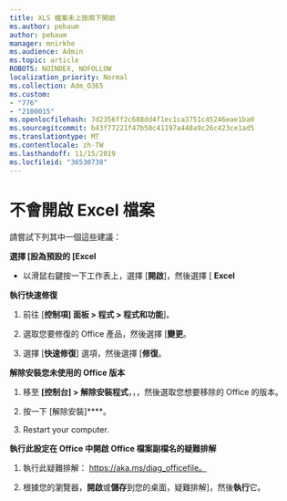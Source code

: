 ```yaml
---
title: XLS 檔案未上按兩下開啟
ms.author: pebaum
author: pebaum
manager: mnirkhe
ms.audience: Admin
ms.topic: article
ROBOTS: NOINDEX, NOFOLLOW
localization_priority: Normal
ms.collection: Adm_O365
ms.custom:
- "776"
- "2100015"
ms.openlocfilehash: 7d2356ff2c688dd4f1ec1ca3751c45246eae1ba0
ms.sourcegitcommit: b43f77221f47b50c41197a448a9c26c423ce1ad5
ms.translationtype: MT
ms.contentlocale: zh-TW
ms.lasthandoff: 11/15/2019
ms.locfileid: "36530738"
---
```

# <a name="excel-file-doesnt-open"></a>不會開啟 Excel 檔案

請嘗試下列其中一個這些建議：

**選擇 [設為預設的 [Excel**

* 以滑鼠右鍵按一下工作表上，選擇 [**開啟**]，然後選擇 [ **Excel**

**執行快速修復**

1. 前往 [**控制項] 面板 > 程式 > 程式和功能**]。

2. 選取您要修復的 Office 產品，然後選擇 [**變更**。

3. 選擇 [**快速修復**] 選項，然後選擇 [**修復**。

**解除安裝您未使用的 Office 版本**

1. 移至 **[控制台] > 解除安裝程式**，，，然後選取您想要移除的 Office 的版本。

2. 按一下 [解除安裝]****。

3. Restart your computer.

**執行此設定在 Office 中開啟 Office 檔案副檔名的疑難排解**

1. 執行此疑難排解： https://aka.ms/diag_officefile。

2. 根據您的瀏覽器，**開啟**或**儲存**到您的桌面，疑難排解]，然後**執行**它。
